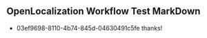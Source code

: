 ## OpenLocalization Workflow Test MarkDown
* 03ef9698-8110-4b74-845d-04630491c5fe 
thanks!<!--HONumber=Mar16_HO3-->
